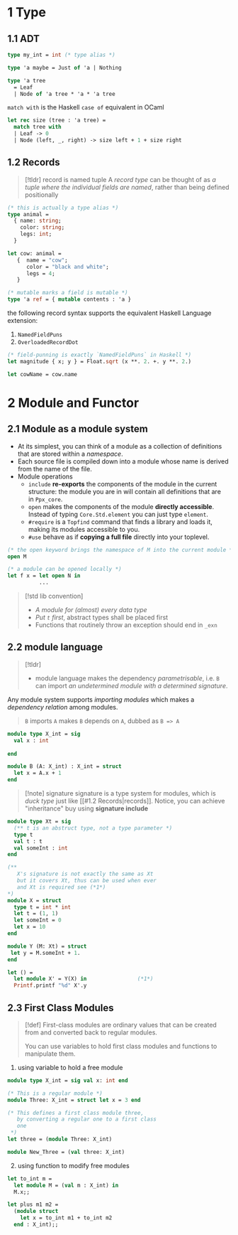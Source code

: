 
# 1 Type 

## 1.1 ADT

```ocaml
type my_int = int (* type alias *)

type 'a maybe = Just of 'a | Nothing

type 'a tree 
  = Leaf 
  | Node of 'a tree * 'a * 'a tree
```

`match with` is the Haskell `case of` equivalent in OCaml 

```ocaml
let rec size (tree : 'a tree) = 
  match tree with 
  | Leaf -> 0
  | Node (left, _, right) -> size left + 1 + size right
```
## 1.2 Records

>[!tldr] record is named tuple
> A _record type_ can be thought of as _a tuple where the individual fields are named_, rather than being defined positionally

```ocaml
(* this is actually a type alias *)
type animal = 
  { name: string;
    color: string;
    legs: int;
  }

let cow: animal = 
   {  name = "cow";
      color = "black and white";
      legs = 4; 
   }

(* mutable marks a field is mutable *)
type 'a ref = { mutable contents : 'a }
```

the following record syntax supports the equivalent Haskell Language extension:
1. `NamedFieldPuns` 
2. `OverloadedRecordDot`

```ocaml
(* field-punning is exactly `NamedFieldPuns` in Haskell *)
let magnitude { x; y } = Float.sqrt (x **. 2. +. y **. 2.)

let cowName = cow.name
```

# 2 Module and Functor

## 2.1 Module as a module system 

- At its simplest, you can think of a module as a collection of definitions that are stored within a _namespace_.
- Each source file is compiled down into a module whose name is derived from the name of the file.
- Module operations
  - `include` **re-exports** the components of the module in the current structure: the module you are in will contain all definitions that are in `Ppx_core`.
  - `open` makes the components of the module **directly accessible**. Instead of typing `Core.Std.element` you can just type `element`.
  - `#require` is a `Topfind` command that finds a library and loads it, making its modules accessible to you.
  - `#use` behave as if **copying a full file** directly into your toplevel.


```ocaml 
(* the open keyword brings the namespace of M into the current module *)
open M 

(* a module can be opened locally *)
let f x = let open N in 
          ...
```


>[!std lib convention]
> - _A module for (almost) every data type_
> - _Put `t` first_, abstract types shall be placed first
> - Functions that routinely throw an exception should end in `_exn`

## 2.2 module language

>[!tldr]
> - module language makes the dependency _parametrisable_, i.e. `B` can import _an undetermined module with a determined signature_. 

Any module system supports _importing modules_ which makes a _dependency relation_ among modules.

> `B`  imports `A` makes `B` depends on `A`, dubbed as `B => A`

```ocaml
module type X_int = sig 
  val x : int  
  
end

module B (A: X_int) : X_int = struct 
  let x = A.x + 1
end
```

>[!note] signature
> signature is a type system for modules, which is _duck type_ just like [[#1.2 Records|records]]. Notice, you can achieve "inheritance" buy using **signature include**

```ocaml
module type Xt = sig 
  (** t is an abstruct type, not a type parameter *)
  type t  
  val t : t
  val someInt : int
end

(**
   X's signature is not exactly the same as Xt
   but it covers Xt, thus can be used when ever 
   and Xt is required see (*1*)
*)
module X = struct 
  type t = int * int 
  let t = (1, 1)
  let someInt = 0
  let x = 10
end

module Y (M: Xt) = struct 
 let y = M.someInt + 1. 
end

let () = 
  let module X' = Y(X) in                (*1*)
  Printf.printf "%d" X'.y
```

## 2.3 First Class Modules

>[!def]
> First-class modules are ordinary values that can be created from and converted back to regular modules. 
>
> You can use variables to hold first class modules and functions to manipulate them.

1. using variable to hold a free module
```ocaml
module type X_int = sig val x: int end

(* This is a regular module *)
module Three: X_int = struct let x = 3 end

(* This defines a first class module three, 
   by converting a regular one to a first class
   one
 *)
let three = (module Three: X_int)

module New_Three = (val three: X_int)
```
2. using function to modify free modules
```ocaml
let to_int m =
  let module M = (val m : X_int) in
  M.x;;

let plus m1 m2 =
  (module struct
    let x = to_int m1 + to_int m2
  end : X_int);;
```
